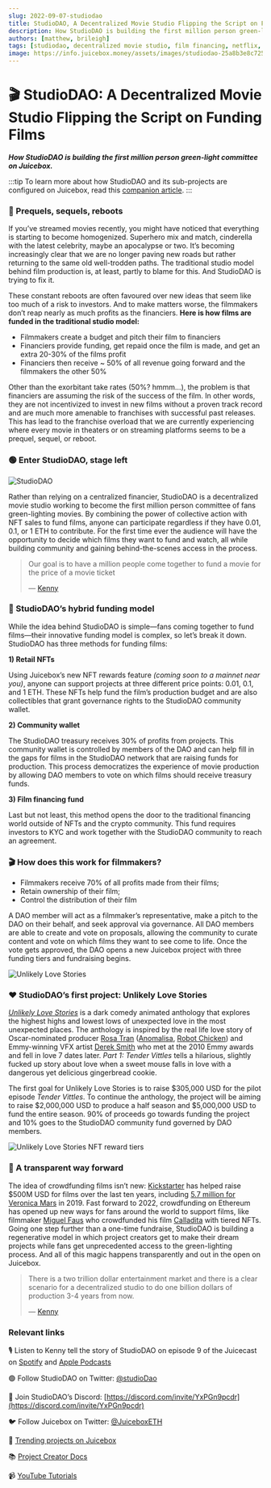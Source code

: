 ```yaml
---
slug: 2022-09-07-studiodao
title: StudioDAO, A Decentralized Movie Studio Flipping the Script on Funding Films  
description: How StudioDAO is building the first million person green-light committee on Juicebox.
authors: [matthew, brileigh]
tags: [studiodao, decentralized movie studio, film financing, netflix, NFTs, utility, juicebox, ethereum, crypto]
image: https://info.juicebox.money/assets/images/studiodao-25a8b3e8c725cf93b5d15ef9c9830c86.jpeg
---
```


# 🎬 StudioDAO: A Decentralized Movie Studio Flipping the Script on Funding Films  

***How StudioDAO is building the first million person green-light committee on Juicebox.***

:::tip
To learn more about how StudioDAO and its sub-projects are configured on Juicebox, read this [companion article](https://info.juicebox.money/blog/2022-09-20-studiodao-config/).
:::

### 🥱 Prequels, sequels, reboots  

If you’ve streamed movies recently, you might have noticed that everything is starting to become homogenized. Superhero mix and match, cinderella with the latest celebrity, maybe an apocalypse or two. It’s becoming increasingly clear that we are no longer paving new roads but rather returning to the same old well-trodden paths. The traditional studio model behind film production is, at least, partly to blame for this. And StudioDAO is trying to fix it.

These constant reboots are often favoured over new ideas that seem like too much of a risk to investors. And to make matters worse, the filmmakers don’t reap nearly as much profits as the financiers. **Here is how films are funded in the traditional studio model:**

- Filmmakers create a budget and pitch their film to financiers
- Financiers provide funding, get repaid once the film is made, and get an extra 20-30% of the films profit
- Financiers then receive ~ 50% of all revenue going forward and the filmmakers the other 50%

Other than the exorbitant take rates (50%? hmmm…), the problem is that financiers are assuming the risk of the success of the film. In other words, they are not incentivized to invest in new films without a proven track record and are much more amenable to franchises with successful past releases. This has lead to the franchise overload that we are currently experiencing where every movie in theaters or on streaming platforms seems to be a prequel, sequel, or reboot.

### 🟢 Enter StudioDAO, stage left  

![StudioDAO](studiodao.jpeg)

Rather than relying on a centralized financier, StudioDAO is a decentralized movie studio working to become the first million person committee of fans green-lighting movies. By combining the power of collective action with NFT sales to fund films, anyone can participate regardless if they have 0.01, 0.1, or 1 ETH to contribute. For the first time ever the audience will have the opportunity to decide which films they want to fund and watch, all while building community and gaining behind-the-scenes access in the process.

> Our goal is to have a million people come together to fund a movie for the price of a movie ticket
>
>— [Kenny](https://twitter.com/kenbot)

### 💸 StudioDAO’s hybrid funding model

While the idea behind StudioDAO is simple—fans coming together to fund films—their innovative funding model is complex, so let’s break it down. StudioDAO has three methods for funding films:

**1) Retail NFTs**

Using Juicebox’s new NFT rewards feature *(coming soon to a mainnet near you)*, anyone can support projects at three different price points: 0.01, 0.1, and 1 ETH. These NFTs help fund the film’s production budget and are also collectibles that grant governance rights to the StudioDAO community wallet.

**2) Community wallet**

The StudioDAO treasury receives 30% of profits from projects. This community wallet is controlled by members of the DAO and can help fill in the gaps for films in the StudioDAO network that are raising funds for production. This process democratizes the experience of movie production by allowing DAO members to vote on which films should receive treasury funds.

**3) Film financing fund**

Last but not least, this method opens the door to the traditional financing world outside of NFTs and the crypto community. This fund requires investors to KYC and work together with the StudioDAO community to reach an agreement.

### 🎬 How does this work for filmmakers?

- Filmmakers receive 70% of all profits made from their films;
- Retain ownership of their film;
- Control the distribution of their film

A DAO member will act as a filmmaker’s representative, make a pitch to the DAO on their behalf, and seek approval via governance. All DAO members are able to create and vote on proposals, allowing the community to curate content and vote on which films they want to see come to life. Once the vote gets approved, the DAO opens a new Juicebox project with  three funding tiers and fundraising begins.

![Unlikely Love Stories](unlikelylovestories.jpeg)

### ❤️ StudioDAO’s first project: Unlikely Love Stories

*[Unlikely Love Stories](https://www.studiodao.xyz/unlikely-love-stories)* is a dark comedy animated anthology that explores the highest highs and lowest lows of unexpected love in the most unexpected places. The anthology is inspired by the real life love story of Oscar-nominated producer [Rosa Tran](https://www.imdb.com/name/nm1533266/) ([Anomalisa](https://en.wikipedia.org/wiki/Anomalisa), [Robot Chicken](https://en.wikipedia.org/wiki/Robot_Chicken)) and Emmy-winning VFX artist [Derek Smith](https://www.imdb.com/name/nm2894052/) who met at the 2010 Emmy awards and fell in love 7 dates later. *Part 1: Tender Vittles* tells a hilarious, slightly fucked up story about love when a sweet mouse falls in love with a dangerous yet delicious gingerbread cookie.

The first goal for Unlikely Love Stories is to raise $305,000 USD for the pilot episode *Tender Vittles*. To continue the anthology, the project will be aiming to raise $2,000,000 USD to produce a half season and $5,000,000 USD to fund the entire season. 90% of proceeds go towards funding the project and 10% goes to the StudioDAO community fund governed by DAO members.

![Unlikely Love Stories NFT reward tiers](nft-tiers.jpeg)

### 🧃 A transparent way forward

The idea of crowdfunding films isn’t new: [Kickstarter](https://www.kickstarter.com/watch?ref=category_spotlight) has helped raise $500M USD for films over the last ten years, including [5.7 million for Veronica Mars](https://www.kickstarter.com/projects/559914737/the-veronica-mars-movie-project?) in 2019. Fast forward to 2022, crowdfunding on Ethereum has opened up new ways for fans around the world to support films, like filmmaker [Miguel Faus](https://www.miguelfaus.com/) who crowdfunded his film [Calladita](https://calladita.film/) with tiered NFTs. Going one step further than a one-time fundraise, StudioDAO is building a regenerative model in which project creators get to make their dream projects while fans get unprecedented access to the green-lighting process. And all of this magic happens transparently and out in the open on Juicebox.

> There is a two trillion dollar entertainment market and there is a clear scenario for a decentralized studio to do one billion dollars of production 3-4 years from now.
>
>— [Kenny](https://twitter.com/kenbot)

### Relevant links

🎙️ Listen to Kenny tell the story of StudioDAO on episode 9 of the Juicecast on [Spotify](https://open.spotify.com/episode/7ueh4wW79XFIkTnAxgtiV7?si=3824158b264f4867) and [Apple Podcasts](https://podcasts.apple.com/us/podcast/ep-9-kenny-from-studiodao/id1623504302?i=1000576149672)

🟢 Follow StudioDAO on Twitter: [@studioDao](https://twitter.com/studioDao)

💬 Join StudioDAO’s Discord: [https://discord.com/invite/YxPGn9pcdr](https://discord.com/invite/YxPGn9pcdr)

🐦 Follow Juicebox on Twitter: [@JuiceboxETH](https://twitter.com/juiceboxETH)

🚀 [Trending projects on Juicebox](https://juicebox.money/projects)

📚 [Project Creator Docs](https://info.juicebox.money/user/)

📹 [YouTube Tutorials](https://www.youtube.com/c/JuiceboxDAO)
